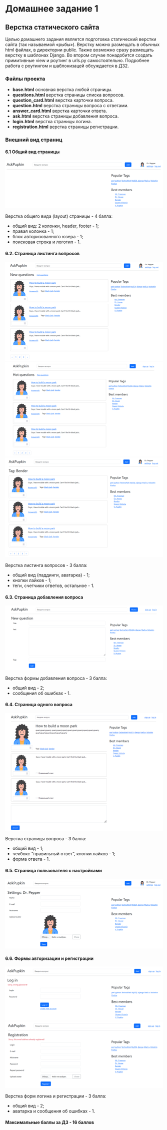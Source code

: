 # Домашнее задание 1

## Верстка статического сайта
Целью домашнего задания является подготовка статический верстки сайта (так называемой «рыбы»). Верстку можно размещать в обычных html файлах, в директории public. Также возможно сразу размещать верстку в шаблонах Django. Во втором случае понадобится создать примитивные view и роутинг в urls.py самостоятельно. Подробнее работа с роутингом и шаблонизацей обсуждается в ДЗ2.

### Файлы проекта
- **base.html** основная верстка любой страницы.
- **questions.html** верстка страницы списка вопросов.
- **question_card.html** верстка карточки вопроса. 
- **question.html** верстка страницы вопроса с ответами.
- **answer_card.html** верстка карточки ответа.
- **ask.html** верстка страницы добавления вопроса.
- **login.html** верстка страницы логина.
- **registration.html** верстка страницы регистрации.

### Внешний вид страниц

#### 6.1 Общий вид страницы

  ![Общий вид](./скрины/dz1_base.png)

  Верстка общего вида (layout) страницы - 4 балла:

- общий вид: 2 колонки, header, footer - 1;
- правая колонка - 1;
- блок авторизованного юзера - 1;
- поисковая строка и логотип - 1.

#### 6.2. Страница листинга вопросов

  ![Листинг вопросов](./скрины/dz1_questions.png)
  ![Листинг популярных вопросов](./скрины/dz1_hot.png)
  ![Листинг вопросов с тегом](./скрины/dz1_tag.png)

Верстка листинга вопросов - 3 балла:

- общий вид (паддинги, аватарка) - 1;
- кнопки лайков - 1;
- теги, счетчики ответов, остальное - 1.

#### 6.3. Страница добавления вопроса

  ![Страница добавления вопроса](./скрины/dz1_ask.png)

Верстка формы добавления вопроса - 3 балла:

- общий вид - 2;
- сообщения об ошибках - 1.

#### 6.4. Страница одного вопроса

  ![Страница вопроса со списком ответов](./скрины/dz1_question.png)

Верстка страницы вопроса - 3 балла:

- общий вид - 1;
- чекбокс “правильный ответ”, кнопки лайков - 1;
- форма ответа - 1.

#### 6.5. Страница пользователя с настройками

  ![Страница пользователя](./скрины/dz1_settings.png)

#### 6.6. Формы авторизации и регистрации

  ![Форма авторизации](./скрины/dz1_login.png)
  ![Форма регистрации](./скрины/dz1_registration.png)

  Верстка форм логина и регистрации - 3 балла:

- общий вид - 2;
- аватарка и сообщения об ошибках - 1.

#### Максимальные баллы за ДЗ - 16 баллов